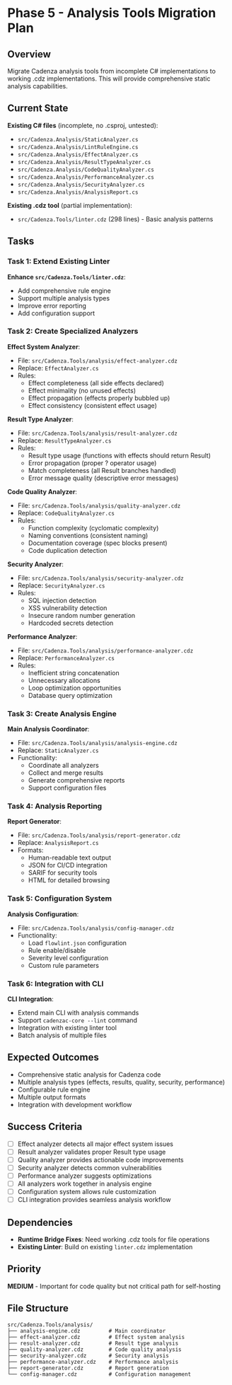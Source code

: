 # Phase 5 - Analysis Tools Migration Plan

## Overview
Migrate Cadenza analysis tools from incomplete C# implementations to working .cdz implementations. This will provide comprehensive static analysis capabilities.

## Current State
**Existing C# files** (incomplete, no .csproj, untested):
- `src/Cadenza.Analysis/StaticAnalyzer.cs`
- `src/Cadenza.Analysis/LintRuleEngine.cs`
- `src/Cadenza.Analysis/EffectAnalyzer.cs`
- `src/Cadenza.Analysis/ResultTypeAnalyzer.cs`
- `src/Cadenza.Analysis/CodeQualityAnalyzer.cs`
- `src/Cadenza.Analysis/PerformanceAnalyzer.cs`
- `src/Cadenza.Analysis/SecurityAnalyzer.cs`
- `src/Cadenza.Analysis/AnalysisReport.cs`

**Existing .cdz tool** (partial implementation):
- `src/Cadenza.Tools/linter.cdz` (298 lines) - Basic analysis patterns

## Tasks

### Task 1: Extend Existing Linter
**Enhance `src/Cadenza.Tools/linter.cdz`**:
- Add comprehensive rule engine
- Support multiple analysis types
- Improve error reporting
- Add configuration support

### Task 2: Create Specialized Analyzers
**Effect System Analyzer**:
- File: `src/Cadenza.Tools/analysis/effect-analyzer.cdz`
- Replace: `EffectAnalyzer.cs`
- Rules:
  - Effect completeness (all side effects declared)
  - Effect minimality (no unused effects)
  - Effect propagation (effects properly bubbled up)
  - Effect consistency (consistent effect usage)

**Result Type Analyzer**:
- File: `src/Cadenza.Tools/analysis/result-analyzer.cdz`
- Replace: `ResultTypeAnalyzer.cs`
- Rules:
  - Result type usage (functions with effects should return Result)
  - Error propagation (proper ? operator usage)
  - Match completeness (all Result branches handled)
  - Error message quality (descriptive error messages)

**Code Quality Analyzer**:
- File: `src/Cadenza.Tools/analysis/quality-analyzer.cdz`
- Replace: `CodeQualityAnalyzer.cs`
- Rules:
  - Function complexity (cyclomatic complexity)
  - Naming conventions (consistent naming)
  - Documentation coverage (spec blocks present)
  - Code duplication detection

**Security Analyzer**:
- File: `src/Cadenza.Tools/analysis/security-analyzer.cdz`
- Replace: `SecurityAnalyzer.cs`
- Rules:
  - SQL injection detection
  - XSS vulnerability detection
  - Insecure random number generation
  - Hardcoded secrets detection

**Performance Analyzer**:
- File: `src/Cadenza.Tools/analysis/performance-analyzer.cdz`
- Replace: `PerformanceAnalyzer.cs`
- Rules:
  - Inefficient string concatenation
  - Unnecessary allocations
  - Loop optimization opportunities
  - Database query optimization

### Task 3: Create Analysis Engine
**Main Analysis Coordinator**:
- File: `src/Cadenza.Tools/analysis/analysis-engine.cdz`
- Replace: `StaticAnalyzer.cs`
- Functionality:
  - Coordinate all analyzers
  - Collect and merge results
  - Generate comprehensive reports
  - Support configuration files

### Task 4: Analysis Reporting
**Report Generator**:
- File: `src/Cadenza.Tools/analysis/report-generator.cdz`
- Replace: `AnalysisReport.cs`
- Formats:
  - Human-readable text output
  - JSON for CI/CD integration
  - SARIF for security tools
  - HTML for detailed browsing

### Task 5: Configuration System
**Analysis Configuration**:
- File: `src/Cadenza.Tools/analysis/config-manager.cdz`
- Functionality:
  - Load `flowlint.json` configuration
  - Rule enable/disable
  - Severity level configuration
  - Custom rule parameters

### Task 6: Integration with CLI
**CLI Integration**:
- Extend main CLI with analysis commands
- Support `cadenzac-core --lint` command
- Integration with existing linter tool
- Batch analysis of multiple files

## Expected Outcomes
- Comprehensive static analysis for Cadenza code
- Multiple analysis types (effects, results, quality, security, performance)
- Configurable rule engine
- Multiple output formats
- Integration with development workflow

## Success Criteria
- [ ] Effect analyzer detects all major effect system issues
- [ ] Result analyzer validates proper Result type usage
- [ ] Quality analyzer provides actionable code improvements
- [ ] Security analyzer detects common vulnerabilities
- [ ] Performance analyzer suggests optimizations
- [ ] All analyzers work together in analysis engine
- [ ] Configuration system allows rule customization
- [ ] CLI integration provides seamless analysis workflow

## Dependencies
- **Runtime Bridge Fixes**: Need working .cdz tools for file operations
- **Existing Linter**: Build on existing `linter.cdz` implementation

## Priority
**MEDIUM** - Important for code quality but not critical path for self-hosting

## File Structure
```
src/Cadenza.Tools/analysis/
├── analysis-engine.cdz         # Main coordinator
├── effect-analyzer.cdz         # Effect system analysis
├── result-analyzer.cdz         # Result type analysis
├── quality-analyzer.cdz        # Code quality analysis
├── security-analyzer.cdz       # Security analysis
├── performance-analyzer.cdz    # Performance analysis
├── report-generator.cdz        # Report generation
└── config-manager.cdz          # Configuration management
```